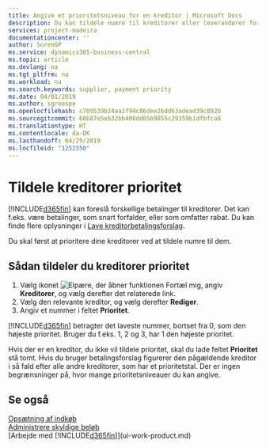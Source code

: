 ```yaml
---
title: Angive et prioritetsniveau for en kreditor | Microsoft Docs
description: Du kan tildele numre til kreditorer eller leverandører for at prioritere dem og lette betalingsforslag i Business Central.
services: project-madeira
documentationcenter: ''
author: SorenGP
ms.service: dynamics365-business-central
ms.topic: article
ms.devlang: na
ms.tgt_pltfrm: na
ms.workload: na
ms.search.keywords: supplier, payment priority
ms.date: 04/01/2019
ms.author: sgroespe
ms.openlocfilehash: c709539b24aa1f94c86dee26dd63adead39c892b
ms.sourcegitcommit: 60b87e5eb32bb408dd65b9855c29159b1dfbfca8
ms.translationtype: HT
ms.contentlocale: da-DK
ms.lasthandoff: 04/29/2019
ms.locfileid: "1252350"
---
```

# <a name="prioritize-vendors"></a>Tildele kreditorer prioritet
[!INCLUDE[d365fin](includes/d365fin_md.md)] kan foreslå forskellige betalinger til kreditorer. Det kan f.eks. være betalinger, som snart forfalder, eller som omfatter rabat. Du kan finde flere oplysninger i [Lave kreditorbetalingsforslag](payables-how-suggest-vendor-payments.md).

Du skal først at prioritere dine kreditorer ved at tildele numre til dem.

## <a name="to-prioritize-vendors"></a>Sådan tildeler du kreditorer prioritet
1. Vælg ikonet ![Elpære, der åbner funktionen Fortæl mig](media/ui-search/search_small.png "Fortæl mig, hvad du vil foretage dig"), angiv **Kreditorer**, og vælg derefter det relaterede link.
2. Vælg den relevante kreditor, og vælg derefter **Rediger**.
3. Angiv et nummer i feltet **Prioritet**.

[!INCLUDE[d365fin](includes/d365fin_md.md)] betragter det laveste nummer, bortset fra 0, som den højeste prioritet. Bruger du f.eks. 1, 2 og 3, har 1 den højeste prioritet.

Hvis der er en kreditor, du ikke vil tildele prioritet, skal du lade feltet **Prioritet** stå tomt. Hvis du bruger betalingsforslag figurerer den pågældende kreditor i så fald efter alle andre kreditorer, som har et prioritetstal. Der er ingen begrænsninger på, hvor mange prioritetsniveauer du kan angive.

## <a name="see-also"></a>Se også
[Opsætning af indkøb](purchasing-setup-purchasing.md)  
[Administrere skyldige beløb](payables-manage-payables.md)  
[Arbejde med [!INCLUDE[d365fin](includes/d365fin_md.md)]](ui-work-product.md)
